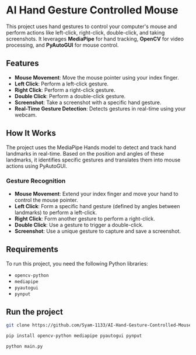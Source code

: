 # AI Hand Gesture Controlled Mouse

This project uses hand gestures to control your computer's mouse and perform actions like left-click, right-click, double-click, and taking screenshots. It leverages **MediaPipe** for hand tracking, **OpenCV** for video processing, and **PyAutoGUI** for mouse control.

## Features
- **Mouse Movement**: Move the mouse pointer using your index finger.
- **Left Click**: Perform a left-click gesture.
- **Right Click**: Perform a right-click gesture.
- **Double Click**: Perform a double-click gesture.
- **Screenshot**: Take a screenshot with a specific hand gesture.
- **Real-Time Gesture Detection**: Detects gestures in real-time using your webcam.

## How It Works
The project uses the MediaPipe Hands model to detect and track hand landmarks in real-time. Based on the position and angles of these landmarks, it identifies specific gestures and translates them into mouse actions using PyAutoGUI.

### Gesture Recognition
- **Mouse Movement**: Extend your index finger and move your hand to control the mouse pointer.
- **Left Click**: Form a specific hand gesture (defined by angles between landmarks) to perform a left-click.
- **Right Click**: Form another gesture to perform a right-click.
- **Double Click**: Use a gesture to trigger a double-click.
- **Screenshot**: Use a unique gesture to capture and save a screenshot.

## Requirements
To run this project, you need the following Python libraries:
- `opencv-python`
- `mediapipe`
- `pyautogui`
- `pynput`

## Run the project 
```bash
git clone https://github.com/Syam-1133/AI-Hand-Gesture-Controlled-Mouse

pip install opencv-python mediapipe pyautogui pynput

python main.py
